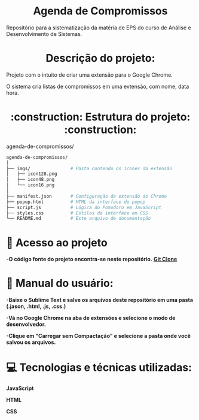 # <h1 align="center"> Agenda de Compromissos </h1>

Repositório para a sistematização da matéria de EPS do curso de Análise e Desenvolvimento de Sistemas. 

# <h1 align="center"> Descrição do projeto: </h1>

Projeto com o intuito de criar uma extensão para o Google Chrome. 

O sistema cria listas de compromissos em uma extensão, com nome, data  hora.

<h1 align="center"> :construction: Estrutura do projeto: :construction: </h1>

agenda-de-compromissos/

```bash
agenda-de-compromissos/
│
├── imgs/               # Pasta contendo os ícones da extensão
│   ├── icon128.png
│   ├── icon48.png
│   └── icon16.png
│
├── manifest.json       # Configuração da extensão do Chrome
├── popup.html          # HTML da interface do popup
├── script.js           # Lógica do Pomodoro em JavaScript
├── styles.css          # Estilos da interface em CSS
└── README.md           # Este arquivo de documentação
```
# :file_folder: Acesso ao projeto

**-O código fonte do projeto encontra-se neste repositório.**
**[Git Clone ](https://github.com/Rosa-Junior/extensaochrome)**

# :floppy_disk: Manual do usuário:

**-Baixe o Sublime Text e salve os arquivos deste repositório em uma pasta (.jason, .html, .js, .css.)**

**-Vá no Google Chrome na aba de extensões e selecione o modo de desenvolvedor.**

**-Clique em "Carregar sem Compactação" e selecione a pasta onde você salvou os arquivos.**

# :computer: Tecnologias e técnicas utilizadas:

**JavaScript**

**HTML**

**CSS**
